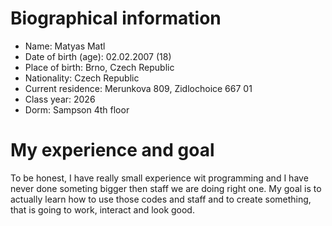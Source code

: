 
# Biographical information
* Name: Matyas Matl
* Date of birth (age): 02.02.2007 (18)
* Place of birth: Brno, Czech Republic
* Nationality: Czech Republic
* Current residence: Merunkova 809, Zidlochoice 667 01
* Class year: 2026
* Dorm: Sampson 4th floor

# My experience and goal

To be honest, I have really small experience wit programming and I have never done someting bigger then staff we are doing right one. My goal is to actually learn how to use those codes and staff and to create something, that is going to work, interact and look good.
